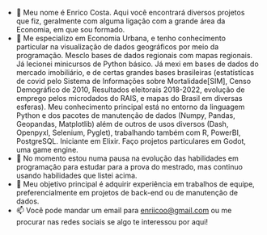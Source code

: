 - 👋 Meu nome é Enrico Costa. Aqui você encontrará diversos projetos que fiz, geralmente com alguma ligação com a grande área da Economia, em que sou formado.
- 👀 Me especializo em Economia Urbana, e tenho conhecimento particular na visualização de dados geográficos por meio da programação. Mesclo bases de dados regionais com mapas regionais. Já lecionei minicursos de Python básico. Já mexi em bases de dados do mercado imobiliário, e de certas grandes bases brasileiras (estatísticas de covid pelo Sistema de Informações sobre Mortalidade[SIM], Censo Demográfico de 2010, Resultados eleitorais 2018-2022, evolução de emprego pelos microdados do RAIS, e mapas do Brasil em diversas esferas).
Meu conhecimento principal está no entorno da linguagem Python e dos pacotes de manutenção de dados (Numpy, Pandas, Geopandas, Matplotlib) além de outros de usos diversos (Dash, Openpyxl, Selenium, Pyglet), trabalhando também com R, PowerBI, PostgreSQL. Iniciante em Elixir. Faço projetos particulares em Godot, uma game engine.
- 🌱 No momento estou numa pausa na evolução das habilidades em programação para estudar para a prova do mestrado, mas continuo usando habilidades que listei acima.
- 💞️ Meu objetivo principal é adquirir experiência em trabalhos de equipe, preferencialmente em projetos de back-end ou de manutenção de dados.
- 📫 Você pode mandar um email para enriicoo@gmail.com ou me procurar nas redes sociais se algo te interessou por aqui!
